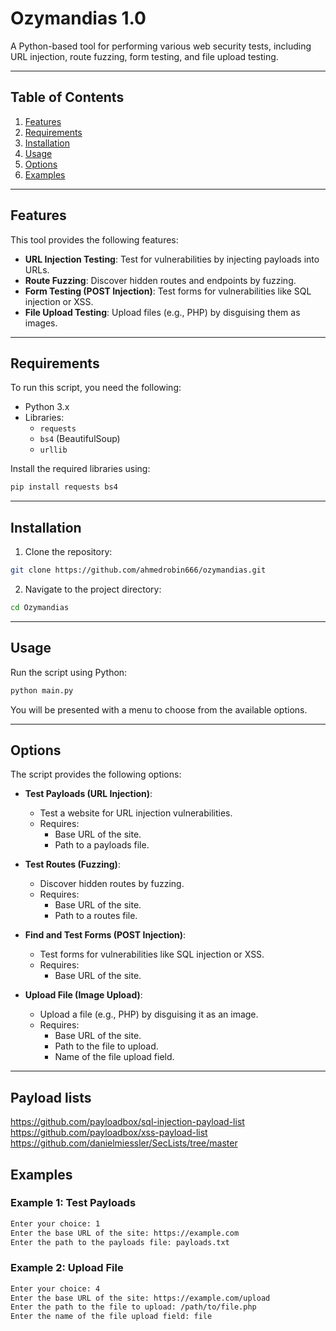 
# Ozymandias 1.0

A Python-based tool for performing various web security tests, including URL injection, route fuzzing, form testing, and file upload testing.

---

## Table of Contents
1. [Features](#features)
2. [Requirements](#requirements)
3. [Installation](#installation)
4. [Usage](#usage)
5. [Options](#options)
6. [Examples](#examples)


---

## Features

This tool provides the following features:
- **URL Injection Testing**: Test for vulnerabilities by injecting payloads into URLs.
- **Route Fuzzing**: Discover hidden routes and endpoints by fuzzing.
- **Form Testing (POST Injection)**: Test forms for vulnerabilities like SQL injection or XSS.
- **File Upload Testing**: Upload files (e.g., PHP) by disguising them as images.

---

## Requirements

To run this script, you need the following:
- Python 3.x
- Libraries:
  - `requests`
  - `bs4` (BeautifulSoup)
  - `urllib`

Install the required libraries using:
```bash
pip install requests bs4
```

---

## Installation

1. Clone the repository:
```bash
git clone https://github.com/ahmedrobin666/ozymandias.git
```

2. Navigate to the project directory:
```bash
cd Ozymandias
```

---

## Usage

Run the script using Python:
```bash
python main.py
```
You will be presented with a menu to choose from the available options.

---

## Options

The script provides the following options:

- **Test Payloads (URL Injection)**:
  - Test a website for URL injection vulnerabilities.
  - Requires:
    - Base URL of the site.
    - Path to a payloads file.

- **Test Routes (Fuzzing)**:
  - Discover hidden routes by fuzzing.
  - Requires:
    - Base URL of the site.
    - Path to a routes file.

- **Find and Test Forms (POST Injection)**:
  - Test forms for vulnerabilities like SQL injection or XSS.
  - Requires:
    - Base URL of the site.

- **Upload File (Image Upload)**:
  - Upload a file (e.g., PHP) by disguising it as an image.
  - Requires:
    - Base URL of the site.
    - Path to the file to upload.
    - Name of the file upload field.

---
## Payload lists
https://github.com/payloadbox/sql-injection-payload-list
https://github.com/payloadbox/xss-payload-list
https://github.com/danielmiessler/SecLists/tree/master
## Examples

### Example 1: Test Payloads
```bash
Enter your choice: 1
Enter the base URL of the site: https://example.com
Enter the path to the payloads file: payloads.txt
```

### Example 2: Upload File
```bash
Enter your choice: 4
Enter the base URL of the site: https://example.com/upload
Enter the path to the file to upload: /path/to/file.php
Enter the name of the file upload field: file
```
